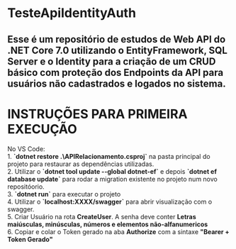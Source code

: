 # TesteApiIdentityAuth
Esse é um repositório de estudos de Web API do .NET Core 7.0 utilizando o EntityFramework, SQL Server e o Identity para a criação de um CRUD básico com proteção dos Endpoints da API para usuários não cadastrados e logados no sistema.<br>
---

# INSTRUÇÕES PARA PRIMEIRA EXECUÇÃO
<p>
No VS Code:<br>
 1. <strong>`dotnet restore .\APIRelacionamento.csproj`</strong> na pasta principal do projeto para restaurar as dependências utilizadas. <br>
 2. Utilizar o <strong>`dotnet tool update --global dotnet-ef`</strong> e depois <strong>`dotnet ef database update`</strong> para rodar a migration existente no projeto num novo repositóorio. <br>
 3. <strong>`dotnet run`</strong> para executar o projeto <br> 
 4. Utilizar o <strong>`localhost:XXXX/swagger`</strong> para abrir visualização com o swagger. <br>
 5. Criar Usuário na rota <strong>CreateUser</strong>. A senha deve conter <strong>Letras maiúsculas, minúsculas, números e elementos não-alfanumericos</strong><br>
 6. Copiar e colar o Token gerado na aba <strong>Authorize</strong> com a sintaxe <strong>"Bearer + Token Gerado"</strong>
</p>
